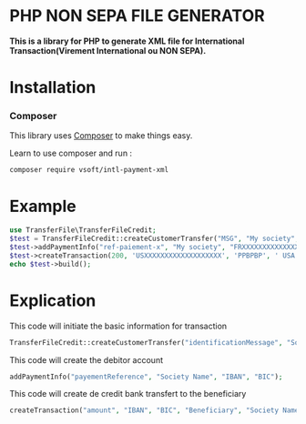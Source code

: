 # PHP NON SEPA FILE GENERATOR

**This is a library for PHP to generate XML file for International Transaction(Virement International ou NON SEPA).**

# Installation

### Composer

This library uses [Composer](https://getcomposer.org/) to make things easy.

Learn to use composer and run :

```composer require vsoft/intl-payment-xml```

# Example

```php 
use TransferFile\TransferFileCredit;
$test = TransferFileCredit::createCustomerTransfer("MSG", "My society", "pain.001.001.03");
$test->addPaymentInfo("ref-paiement-x", "My society", "FRXXXXXXXXXXXXXXXXXXX", "YYYYYYYYY");
$test->createTransaction(200, 'USXXXXXXXXXXXXXXXXXXX', 'PPBPBP', ' USA Factory', 'Facture y', 'payement-x');
echo $test->build();
```

# Explication

This code will initiate the basic information for transaction

```php
TransferFileCredit::createCustomerTransfer("identificationMessage", "Society Name", "pain.001.001.03");
```
This code  will create the debitor account

```php
addPaymentInfo("payementReference", "Society Name", "IBAN", "BIC");
```

This code will create de credit bank transfert to the beneficiary

```php
createTransaction("amount", "IBAN", "BIC", "Beneficiary", "Society Name", "Remittance information", "Payment ID");
```